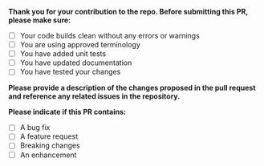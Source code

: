 **Thank you for your contribution to the repo. Before submitting this PR, please make sure:**
- [ ] Your code builds clean without any errors or warnings
- [ ] You are using approved terminology
- [ ] You have added unit tests
- [ ] You have updated documentation
- [ ] You have tested your changes

**Please provide a description of the changes proposed in the pull request and reference any related issues in the repository.**

**Please indicate if this PR contains:**
- [ ] A bug fix
- [ ] A feature request
- [ ] Breaking changes
- [ ] An enhancement
